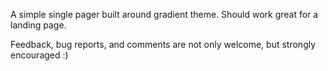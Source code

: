 A simple single pager built around gradient theme.
Should work great for a landing page. 

Feedback, bug reports, and comments are not only welcome, but strongly encouraged :)
